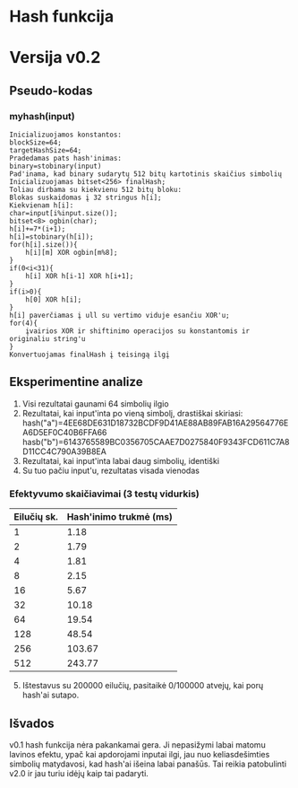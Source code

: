 # Hash funkcija

# Versija v0.2
## Pseudo-kodas

### myhash(input)

```
Inicializuojamos konstantos:
blockSize=64;
targetHashSize=64;
Pradedamas pats hash'inimas:
binary=stobinary(input)
Pad'inama, kad binary sudarytų 512 bitų kartotinis skaičius simbolių
Inicializuojamas bitset<256> finalHash;
Toliau dirbama su kiekvienu 512 bitų bloku:
Blokas suskaidomas į 32 stringus h[i];
Kiekvienam h[i]:
char=input[i%input.size()];
bitset<8> ogbin(char);
h[i]+=7*(i+1);
h[i]=stobinary(h[i]);
for(h[i].size()){
    h[i][m] XOR ogbin[m%8];
}
if(0<i<31){
    h[i] XOR h[i-1] XOR h[i+1];
}
if(i>0){
    h[0] XOR h[i];
}
h[i] paverčiamas į ull su vertimo viduje esančiu XOR'u;
for(4){
    įvairios XOR ir shiftinimo operacijos su konstantomis ir originaliu string'u
}
Konvertuojamas finalHash į teisingą ilgį
```

## Eksperimentine analize

1. Visi rezultatai gaunami 64 simbolių ilgio
2. Rezultatai, kai input'inta po vieną simbolį, drastiškai skiriasi:
hash("a")=4EE68DE631D18732BCDF9D41AE88AB89FAB16A29564776EA6D5EF0C40B6FFA66
hasb("b")=6143765589BC0356705CAAE7D0275840F9343FCD611C7A8D11CC4C790A39B8EA
3. Rezultatai, kai input'inta labai daug simbolių, identiški
4. Su tuo pačiu input'u, rezultatas visada vienodas

### Efektyvumo skaičiavimai (3 testų vidurkis)
| Eilučių sk. | Hash'inimo trukmė (ms) |
| :--- | ---- |
| 1 | 1.18 |
| 2 | 1.79 |
| 4 | 1.81 |
| 8 | 2.15 |
| 16 | 5.67 |
| 32 | 10.18 |
| 64 | 19.54 |
| 128 | 48.54 |
| 256 | 103.67 |
| 512 | 243.77 |

5. Ištestavus su 200000 eilučių, pasitaikė 0/100000 atvejų, kai porų hash'ai sutapo.

## Išvados
v0.1 hash funkcija nėra pakankamai gera.
Ji nepasižymi labai matomu lavinos efektu, ypač kai apdorojami inputai ilgi, jau nuo keliasdešimties simbolių matydavosi, kad hash'ai išeina labai panašūs.
Tai reikia patobulinti v2.0 ir jau turiu idėjų kaip tai padaryti.
